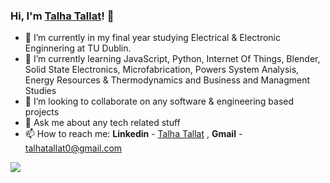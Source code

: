 ### Hi, I'm [Talha Tallat](https://github.com/talhatallat)! 👋

- 🔭 I’m currently in my final year studying Electrical & Electronic Enginnering at TU Dublin.
- 🌱 I’m currently learning JavaScript, Python, Internet Of Things, Blender, Solid State Electronics, Microfabrication, Powers System Analysis, Energy Resources & Thermodynamics and Business and Managment Studies 
- 👯 I’m looking to collaborate on any software & engineering based projects
- 💬 Ask me about any tech related stuff
- 📫 How to reach me: **Linkedin** - [Talha Tallat](https://www.linkedin.com/in/talhatallat/) , **Gmail** - talhatallat0@gmail.com

<img src="https://github-readme-stats.vercel.app/api?username=talhatallat&&show_icons=true&title_color=ffffff&icon_color=bb2acf&text_color=daf7dc&bg_color=050505">
